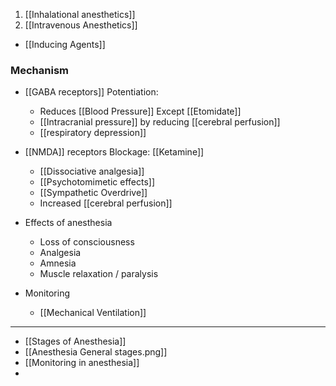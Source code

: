 1. [[Inhalational anesthetics]] 
2. [[Intravenous Anesthetics]] 
- [[Inducing Agents]] 
### Mechanism 
- [[GABA receptors]] Potentiation: 
	- Reduces [[Blood Pressure]] Except [[Etomidate]] 
	- [[Intracranial pressure]] by reducing [[cerebral perfusion]] 
	- [[respiratory depression]] 

- [[NMDA]] receptors Blockage: [[Ketamine]] 
	- [[Dissociative analgesia]]
	- [[Psychotomimetic effects]]
	- [[Sympathetic Overdrive]] 
	- Increased [[cerebral perfusion]] 

- Effects of anesthesia
	- Loss of consciousness
	- Analgesia
	- Amnesia 
	- Muscle relaxation / paralysis

- Monitoring
	- [[Mechanical Ventilation]] 

---
- [[Stages of Anesthesia]] 
- [[Anesthesia General stages.png]] 
- [[Monitoring in anesthesia]]
- 